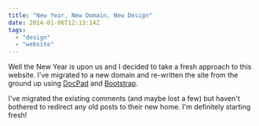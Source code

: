 ```yaml
---
title: "New Year, New Domain, New Design"
date: 2014-01-06T12:13:14Z
tags: 
  - "design"
  - "website"
---
```


Well the New Year is upon us and I decided to take a fresh approach to this website. I've migrated to a new domain and re-written the site from the ground up using [DocPad](http://docpad.org/) and [Bootstrap](http://getbootstrap.com/).

I've migrated the existing comments (and maybe lost a few) but haven't bothered to redirect any old posts to their new home. I'm definitely starting fresh!
